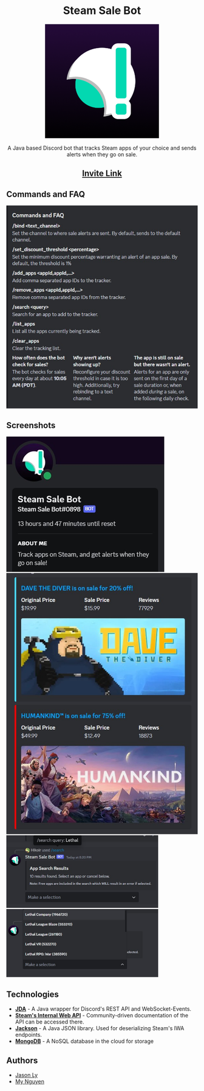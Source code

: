 <h1 align="center">Steam Sale Bot</h1>

<p align="center">
    <img src="images/ProfilePicture.png" width="300" height="300" alt="Profile Picture">
</p>

<p align="center">
    A Java based Discord bot that tracks Steam apps of your choice and sends
    alerts when they go on sale.
</p>

<h2 align="center">
    <a href="https://discord.com/api/oauth2/authorize?client_id=1186785835866132540&permissions=51200&scope=bot">
        Invite Link
    </a>
</h2>

## Commands and FAQ
<img src="images/CommandsAndFAQ.jpg" alt="Commands and FAQ">

## Screenshots
<img src="images/DiscordStatus.jpg" alt="Discord Status">
<img src="images/SaleAlerts.jpg" alt="Sale Alerts">
<img src="images/SearchLethal.jpg" alt="Search for Lethal" width="400">
<img src="images/SearchResultLethal.jpg" alt="Search result for Lethal" width="400">

## Technologies
- <b><a href="https://github.com/discord-jda/JDA">JDA</a></b> - A Java wrapper 
    for Discord's REST API and WebSocket-Events.
- <b><a href=https://github.com/Revadike/InternalSteamWebAPI>Steam's Internal Web API</a></b> -
    Community-driven documentation of the API can be accessed there.
- <b><a href=https://github.com/FasterXML/jackson>Jackson</a></b> - A Java JSON library. 
  Used for deserializing Steam's IWA endpoints.
- <b><a href=https://www.mongodb.com/>MongoDB</a></b> - A NoSQL database in the cloud for storage

## Authors
* [Jason Ly](https://github.com/jasonly027/)
* [My Nguyen](https://mynguyen.vercel.app/)
